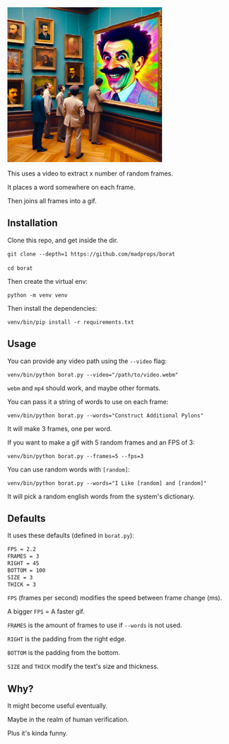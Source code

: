 <img src="borat.jpg" width="350">

This uses a video to extract x number of random frames.

It places a word somewhere on each frame.

Then joins all frames into a gif.

## Installation

Clone this repo, and get inside the dir.

```
git clone --depth=1 https://github.com/madprops/borat

cd borat
```

Then create the virtual env:

```
python -m venv venv
```

Then install the dependencies:

```
venv/bin/pip install -r requirements.txt
```

## Usage

You can provide any video path using the `--video` flag:

```
venv/bin/python borat.py --video="/path/to/video.webm"
```

`webm` and `mp4` should work, and maybe other formats.

You can pass it a string of words to use on each frame:

```
venv/bin/python borat.py --words="Construct Additional Pylons"
```

It will make 3 frames, one per word.

If you want to make a gif with 5 random frames and an FPS of 3:

```
venv/bin/python borat.py --frames=5 --fps=3
```

You can use random words with `[random]`:

```
venv/bin/python borat.py --words="I Like [random] and [random]"
```

It will pick a random english words from the system's dictionary.

## Defaults

It uses these defaults (defined in `borat.py`):

```
FPS = 2.2
FRAMES = 3
RIGHT = 45
BOTTOM = 100
SIZE = 3
THICK = 3
```

`FPS` (frames per second) modifies the speed between frame change (ms).

A bigger `FPS` = A faster gif.

`FRAMES` is the amount of frames to use if `--words` is not used.

`RIGHT` is the padding from the right edge.

`BOTTOM` is the padding from the bottom.

`SIZE` and `THICK` modify the text's size and thickness.

## Why?

It might become useful eventually.

Maybe in the realm of human verification.

Plus it's kinda funny.